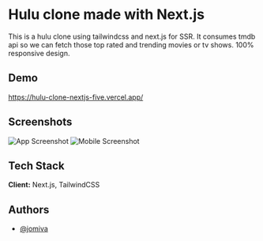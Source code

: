 
# Hulu clone made with Next.js

This is a hulu clone using tailwindcss and next.js for SSR. It consumes tmdb api so we can fetch those top rated and trending movies or tv shows.
100% responsive design.

## Demo

https://hulu-clone-nextjs-five.vercel.app/

  
## Screenshots

![App Screenshot](https://res.cloudinary.com/dzu5vmaht/image/upload/v1619541782/DeepinScreenshot_select-area_20210427124202_nvpho5.png)
![Mobile Screenshot](https://res.cloudinary.com/dzu5vmaht/image/upload/v1619541901/DeepinScreenshot_select-area_20210427124453_fgxnzw.png)

  
## Tech Stack

**Client:** Next.js, TailwindCSS

  
## Authors

- [@jomiva](https://github.com/jomiva)
  
